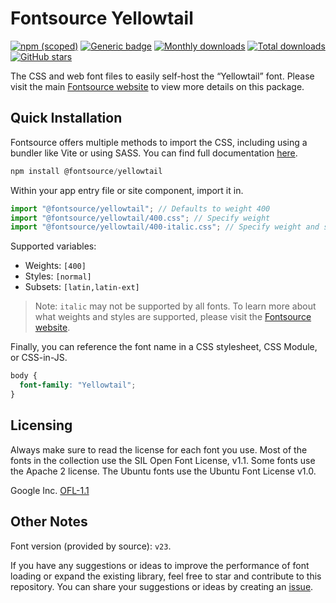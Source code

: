 # Fontsource Yellowtail

[![npm (scoped)](https://img.shields.io/npm/v/@fontsource/yellowtail?color=brightgreen)](https://www.npmjs.com/package/@fontsource/yellowtail) [![Generic badge](https://img.shields.io/badge/fontsource-passing-brightgreen)](https://github.com/fontsource/fontsource) [![Monthly downloads](https://badgen.net/npm/dm/@fontsource/yellowtail)](https://github.com/fontsource/fontsource) [![Total downloads](https://badgen.net/npm/dt/@fontsource/yellowtail)](https://github.com/fontsource/fontsource) [![GitHub stars](https://img.shields.io/github/stars/fontsource/fontsource.svg?style=social&label=Star)](https://github.com/fontsource/fontsource/stargazers)

The CSS and web font files to easily self-host the “Yellowtail” font. Please visit the main [Fontsource website](https://fontsource.org/fonts/yellowtail) to view more details on this package.

## Quick Installation

Fontsource offers multiple methods to import the CSS, including using a bundler like Vite or using SASS. You can find full documentation [here](https://fontsource.org/docs/getting-started/introduction).

```javascript
npm install @fontsource/yellowtail
```

Within your app entry file or site component, import it in.

```javascript
import "@fontsource/yellowtail"; // Defaults to weight 400
import "@fontsource/yellowtail/400.css"; // Specify weight
import "@fontsource/yellowtail/400-italic.css"; // Specify weight and style
```

Supported variables:
- Weights: `[400]`
- Styles: `[normal]`
- Subsets: `[latin,latin-ext]`

> Note: `italic` may not be supported by all fonts. To learn more about what weights and styles are supported, please visit the [Fontsource website](https://fontsource.org/fonts/yellowtail).

Finally, you can reference the font name in a CSS stylesheet, CSS Module, or CSS-in-JS.

```css
body {
  font-family: "Yellowtail";
}
```

## Licensing
Always make sure to read the license for each font you use. Most of the fonts in the collection use the SIL Open Font License, v1.1. Some fonts use the Apache 2 license. The Ubuntu fonts use the Ubuntu Font License v1.0.

Google Inc.
[OFL-1.1](http://scripts.sil.org/OFL)

## Other Notes
Font version (provided by source): `v23`.

If you have any suggestions or ideas to improve the performance of font loading or expand the existing library, feel free to star and contribute to this repository. You can share your suggestions or ideas by creating an [issue](https://github.com/fontsource/fontsource/issues).